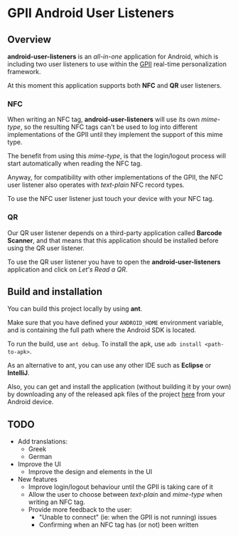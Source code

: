 GPII Android User Listeners
===========================

Overview
--------

**android-user-listeners** is an _all-in-one_ application for Android, which is
including two user listeners to use within the [GPII](https://github.com/GPII/)
real-time personalization framework.

At this moment this application supports both **NFC** and **QR** user listeners.

### NFC

When writing an NFC tag, **android-user-listeners** will use its own _mime-type_,
so the resulting NFC tags can't be used to log into different implementations
of the GPII until they implement the support of this mime type.

The benefit from using this _mime-type_, is that the login/logout process will
start automatically when reading the NFC tag.

Anyway, for compatibility with other implementations of the GPII, the NFC user
listener also operates with _text-plain_ NFC record types.

To use the NFC user listener just touch your device with your NFC tag.

### QR

Our QR user listener depends on a third-party application called **Barcode 
Scanner**, and that means that this application should be installed before
using the QR user listener.

To use the QR user listener you have to open the **android-user-listeners**
application and click on _Let's Read a QR_.

Build and installation
----------------------

You can build this project locally by using **ant**.

Make sure that you have defined your `ANDROID_HOME` environment variable, and
is containing the full path where the Android SDK is located.

To run the build, use `ant debug`.
To install the apk, use `adb install <path-to-apk>`.

As an alternative to ant, you can use any other IDE such as **Eclipse** or 
**IntelliJ**.

Also, you can get and install the application (without building it by your own)
by downloading any of the released apk files of the project [here](https://github.com/javihernandez/android-user-listeners/releases)
from your Android device.

TODO
----

* Add translations:
  * Greek
  * German
* Improve the UI
  * Improve the design and elements in the UI
* New features
  * Improve login/logout behaviour until the GPII is taking care of it
  * Allow the user to choose between _text-plain_ and _mime-type_ when writing
an NFC tag.
  * Provide more feedback to the user:
    * "Unable to connect" (ie: when the GPII is not running) issues
    * Confirming when an NFC tag has (or not) been written

